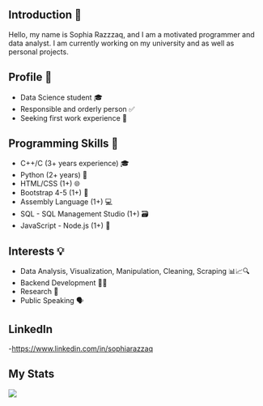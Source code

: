 
## Introduction 👋

Hello, my name is Sophia Razzzaq, and I am a motivated programmer and data analyst. I am currently working on my university and as well as personal projects.


## Profile 🌟

- Data Science student 🎓
- Responsible and orderly person ✅
- Seeking first work experience 💼


## Programming Skills 🚀

- C++/C (3+ years experience) 🎓
- Python (2+ years) 🐍
- HTML/CSS (1+) 🌐
- Bootstrap 4-5 (1+) 🎨
- Assembly Language (1+) 💻
- SQL - SQL Management Studio (1+) 🗃️
- JavaScript - Node.js (1+) 🌟

## Interests 💡

- Data Analysis, Visualization, Manipulation, Cleaning, Scraping 📊📈🔍
- Backend Development 👨‍💻
- Research 🔬
- Public Speaking 🗣️

## LinkedIn
  -https://www.linkedin.com/in/sophiarazzaq
  
## My Stats
<img src="https://github-readme-streak-stats.herokuapp.com/?user=SophiaRazzaq&theme=dark"/>
  
